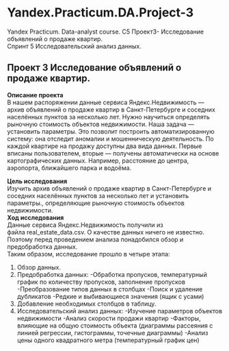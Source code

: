 # Yandex.Practicum.DA.Project-3
Yandex Practicum. Data-analyst course. С5 Проект3- Исследование объявлений о продаже квартир.  
Спринт 5 Исследовательский анализ данных. 
## Проект 3 Исследование объявлений о продаже квартир. 

**Описание проекта**  
В нашем распоряжении данные сервиса Яндекс.Недвижимость — архив объявлений о продаже квартир в Санкт-Петербурге и соседних населённых пунктов за несколько лет. Нужно научиться определять рыночную стоимость объектов недвижимости. Наша задача — установить параметры. Это позволит построить автоматизированную систему: она отследит аномалии и мошенническую деятельность.
По каждой квартире на продажу доступны два вида данных. Первые вписаны пользователем, вторые — получены автоматически на основе картографических данных. Например, расстояние до центра, аэропорта, ближайшего парка и водоёма.

**Цель исследования**   
Изучить архив объявлений о продаже квартир в Санкт-Петербурге и соседних населённых пунктов за несколько лет и установить параметры., определяющие рыночную стоимость объектов недвижимости.  
**Ход исследования**  
Данные сервиса Яндекс.Недвижимость получили из файла real_estate_data.csv. О качестве данных ничего не известно. Поэтому перед проведением анализа понадобился обзор и предобработка данных.   
Таким образом, исследование прошло в четыре этапа:
1. Обзор данных.
2. Предобработка данных: 
-Обработка пропусков, температурный график по количеству пропусков,
заполнение пропусков
-Преобразование типов данных в столбцах
-Поиск и удаление дубликатов
-Редкие и выбивающиеся значения (ящик с усами)
3. Добавление необходимых столбцов в таблицу.
4. Исследовательский анализ данных:
-Изучение параметров объектов недвижимости
-Анализ скорости продажи квартир
-Факторы, влияющие на общую стоимость объекта (диаграммы рассеяния с линией регрессии, гистограммы, точечные диаграммы)
-Анализ цены одного квадратного метра (температурный график цен)

